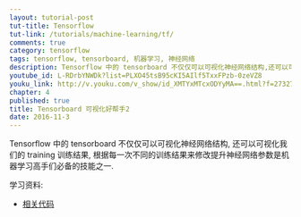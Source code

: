```yaml
---
layout: tutorial-post
tut-title: Tensorflow
tut-link: /tutorials/machine-learning/tf/
comments: true
category: tensorflow
tags: tensorflow, tensorboard, 机器学习, 神经网络
description: Tensorflow 中的 tensorboard 不仅仅可以可视化神经网络结构,还可以可视化我们的 training 训练结果,根据每一次不同的训练结果来修改提升神经网络参数是机器学习高手们必备的技能之一.
youtube_id: L-RDrbYNWDk?list=PLXO45tsB95cKI5AIlf5TxxFPzb-0zeVZ8
youku_link: http://v.youku.com/v_show/id_XMTYxMTcxODYyMA==.html?f=27327189&o=1
chapter: 4
published: true
title: Tensorboard 可视化好帮手2
date: 2016-11-3
---
```


Tensorflow 中的 tensorboard 不仅仅可以可视化神经网络结构,
还可以可视化我们的 training 训练结果,
根据每一次不同的训练结果来修改提升神经网络参数是机器学习高手们必备的技能之一.

学习资料:
  * [相关代码](https://github.com/MorvanZhou/tutorials/tree/master/tensorflowTUT/tf15_tensorboard)
